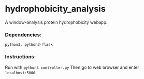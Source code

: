 # hydrophobicity_analysis
A window-analysis protein hydrophobicity webapp.

### Dependencies:
```python3, python3-flask```

### Instructions:
Run with ```python3 controller.py```
Then go to web browser and enter ```localhost:5000```.

